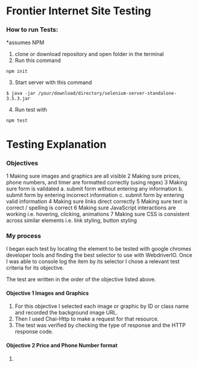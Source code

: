 # Frontier Internet Site Testing

### How to run Tests:

*assumes NPM

1. clone or download repository and open folder in the terminal
2. Run this command

`npm init`

3. Start server with this command

`$ java -jar /your/download/directory/selenium-server-standalone-3.5.3.jar`

4. Run test with

`npm test`



# Testing Explanation

### Objectives

1	Making sure images and graphics are all visible
2	Making sure prices, phone numbers, and timer are formatted correctly (using regex)
3	Making sure form is validated
	a.	submit form without entering any information
	b.	submit form by entering incorrect information
	c.	submit form by entering valid information
4	Making sure links direct correctly
5	Making sure text is correct / spelling is correct
6	Making sure JavaScript interactions are working i.e. hovering, clicking, animations
7	Making sure CSS is consistent across similar elements i.e. link styling, button styling


### My process
I began each test by locating the element to be tested with google chromes developer tools and finding the best selector to use with WebdriverIO.
Once I was able to console log the item by its selector I chose a relevant test criteria for its objective.

The test are written in the order of the objective listed above.

#### Objective 1 Images and Graphics

1. For this objective I selected each image or graphic by ID or class name and recorded the background image URL.
2. Then I used Chai-Http to make a request for that resource.
3. The test was verified by checking the type of response and the HTTP response code.


#### Objective 2 Price and Phone Number format

1.
